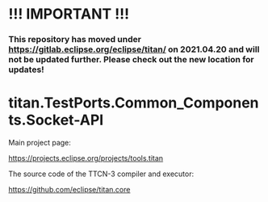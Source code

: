# !!! IMPORTANT !!!
### This repository has moved under https://gitlab.eclipse.org/eclipse/titan/ on 2021.04.20 and will not be updated further. Please check out the new location for updates!

# 

# titan.TestPorts.Common_Components.Socket-API

Main project page:

https://projects.eclipse.org/projects/tools.titan

The source code of the TTCN-3 compiler and executor:

https://github.com/eclipse/titan.core

